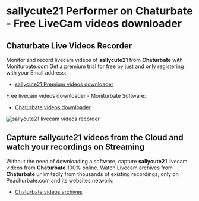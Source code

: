 # sallycute21 Performer on Chaturbate - Free LiveCam videos downloader

## Chaturbate Live Videos Recorder

Monitor and record livecam videos of **sallycute21** from **Chaturbate** with Moniturbate.com
Get a premium trial for free by just and only registering with your Email address:
* [sallycute21 Premium videos downloader](https://moniturbate.com/request-demo-licence-key.html)

Free livecam videos downloader - Moniturbate Software:
* [Chaturbate videos downloader](https://moniturbate.com/moniturbate-download-software.html)

![sallycute21 livecam videos recorder](https://peachurnet.com/templates/moniturbate-software.png)


## Capture sallycute21 videos from the Cloud and watch your recordings on Streaming

Without the need of downloading a software, capture **sallycute21** livecam videos from **Chaturbate** 100% online.
Watch Livecam archives from **Chaturbate** unlimitedly from thousands of existing recordings, only on Peachurbate.com and its websites network:
* [Chaturbate videos archives](https://peachurnet.com/)